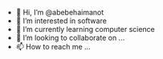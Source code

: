 - 👋 Hi, I’m @abebehaimanot
- 👀 I’m interested in software 
- 🌱 I’m currently learning computer science 
- 💞️ I’m looking to collaborate on ...
- 📫 How to reach me ...

<!---
Blackhmnt/Blackhmnt is a ✨ special ✨ repository because its `README.md` (this file) appears on your GitHub profile.
You can click the Preview link to take a look at your changes.
--->


